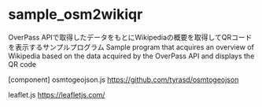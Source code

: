 # sample_osm2wikiqr

OverPass APIで取得したデータをもとにWikipediaの概要を取得してQRコードを表示するサンプルプログラム
Sample program that acquires an overview of Wikipedia based on the data acquired by the OverPass API and displays the QR code

[component]
osmtogeojson.js
https://github.com/tyrasd/osmtogeojson

leaflet.js
https://leafletjs.com/
